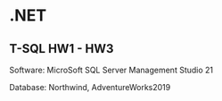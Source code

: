 # .NET

## T-SQL HW1 - HW3

Software: MicroSoft SQL Server Management Studio 21

Database: Northwind, AdventureWorks2019
